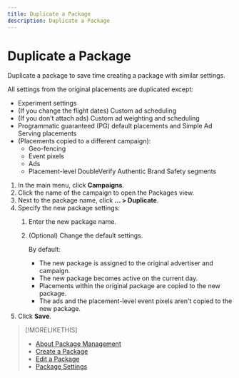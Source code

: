 ```yaml
---
title: Duplicate a Package
description: Duplicate a Package
---
```


# Duplicate a Package

Duplicate a package to save time creating a package with similar settings.

All settings from the original placements are duplicated except:

* Experiment settings<!-- where are these? -->
* (If you change the flight dates) Custom ad scheduling
* (If you don't attach ads) Custom ad weighting and scheduling
* Programmatic guaranteed (PG) default placements and Simple Ad Serving placements
* (Placements copied to a different campaign):
    * Geo-fencing <!-- Geo targets? -->
    * Event pixels<!-- verify if placement-level --> 
    * Ads
    * Placement-level<!-- This said "custom," so verify if that means placement-level as opposed to advertiser-level segments --> DoubleVerify Authentic Brand Safety segments

1. In the main menu, click **Campaigns**.
1. Click the name of the campaign to open the Packages view.
1. Next to the package name, click  **... > Duplicate**.
1. Specify the new package settings:
    1. Enter the new package name.
    1. (Optional) Change the default settings.
    
         By default:
         
         * The new package is assigned to the original advertiser and campaign.
         * The new package becomes active on the current day.<!-- and the flight continues for NN  days. -->
         * Placements within the original package are copied to the new package.
         * The ads and the placement-level<!-- verify -->  event pixels aren't copied to the new package.
1. Click **Save**.

>[!MORELIKETHIS]
>
>* [About Package Management](package-about.md)
>* [Create a Package](package-create.md)
>* [Edit a Package](package-edit.md)
>* [Package Settings](package-settings.md)
